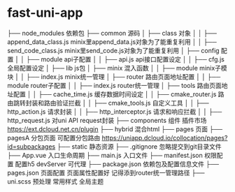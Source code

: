 # fast-uni-app
 ├── node_modules                依赖包
 ├── common                      源码
 │   ├── class                   对象
 │   │      ├── append_data_class.js            minix里append_data.js对象为了能重复利用
 │   │      ├── send_code_class.js              minix里send_code.js对象为了能重复利用
 │   ├── config                  配置
 │   │      ├── module           api子配置
 │   │      ├── api.js           api接口配置设定
 │   │      ├── cfg.js           全局配置设定
 │   ├── lib                     js包
 │   ├── minix                   混入函数
 │   │      ├── module           minix子模块
 │   │      ├── index.js         minix统一管理
 │   ├── router                  路由页面地址配置
 │   │      ├── module           router子配置
 │   │      ├── index.js         router统一管理
 │   ├── tools                   路由页面地址配置
 │   │      ├── cache_time.js    缓存数据时间设定
 │   │      ├── cmake_router.js  路由跳转封装和路由验证拦截
 │   │      ├── cmake_tools.js   自定义工具
 │   │      ├── http_action.js   请求封装
 │   │      ├── http_interceptor.js  请求和响应拦截
 │   │      ├── http_request.js  对uni API request封装
 ├── components                  组件 插件市场 https://ext.dcloud.net.cn/plugin
 ├── hybrid                      混合html
 ├── pages                       页面
 ├── pagesA                      分包页面 可配置分包路由 https://uniapp.dcloud.io/collocation/pages?id=subpackages
 ├── static                      静态资源
 ├── .gitignore                  忽略提交到git目录文件
 ├── App.vue                     入口生命周期
 ├── main.js                     入口文件
 ├── manifest.json               权限配置 配置h5 devServer 可代理
 ├── package.json                依赖包及配置信息文件
 ├── pages.json                  页面配置 页面属性配置好 记得添到router统一管理路径
 ├── uni.scss                    预处理 常用样式 全局主题
<br/>
<br/>
